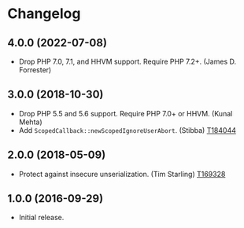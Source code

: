 # Changelog

## 4.0.0 (2022-07-08)

* Drop PHP 7.0, 7.1, and HHVM support. Require PHP 7.2+. (James D. Forrester)

## 3.0.0 (2018-10-30)

* Drop PHP 5.5 and 5.6 support. Require PHP 7.0+ or HHVM. (Kunal Mehta)
* Add `ScopedCallback::newScopedIgnoreUserAbort`. (Stibba) [T184044](https://phabricator.wikimedia.org/T184044)

## 2.0.0 (2018-05-09)

* Protect against insecure unserialization. (Tim Starling) [T169328](https://phabricator.wikimedia.org/T169328)

## 1.0.0 (2016-09-29)

* Initial release.
